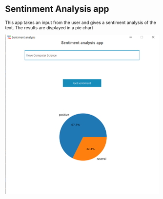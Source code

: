  # Sentinment Analysis app

 This app takes an input from the user and gives a sentiment analysis of the text.
 The results are displayed in a pie chart
 
 ![Alt text](app.png)